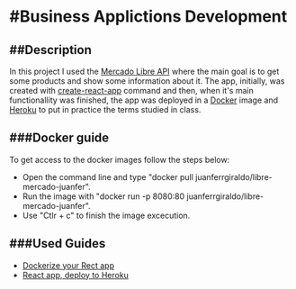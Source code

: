#**Business Applictions Development**
=============
##**Description**
---------------
In this project I used the [Mercado Libre API](https://developers.mercadolibre.com/en_us/items-and-searches#close) where the main goal is to get some products and show some information about it.
The app, initially, was created with [create-react-app](https://github.com/facebook/create-react-app) command and then, when it's main functionallity was finished, the app was deployed in a [Docker](url) image and [Heroku](https://libre-mercado-juanfer.herokuapp.com/) to put in practice the terms studied in class.

###**Docker guide**
---------------
To get access to the docker images follow the steps below:
* Open the command line and type "docker pull juanferrgiraldo/libre-mercado-juanfer".
* Run the image with "docker run -p 8080:80 juanferrgiraldo/libre-mercado-juanfer".
* Use "Ctlr + c" to finish the image excecution.

###**Used Guides**
---------------
* [Dockerize your Rect app](https://hackernoon.com/so-you-want-to-dockerize-your-react-app-64fbbb74c217)
* [React app, deploy to Heroku](https://medium.com/@ianposton2/create-react-app-deploy-to-heroku-7c3c03f34382)
